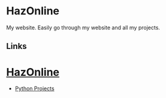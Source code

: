 # HazOnline
My website. Easily go through my website and all my projects.
## Links
<h1><a href="Https://hazonline.co.uk">HazOnline</a></h1>
<ul>
  <li><a href="https://hazonline.co.uk/pages/python.html">Python Projects</a></li>
</ul>
